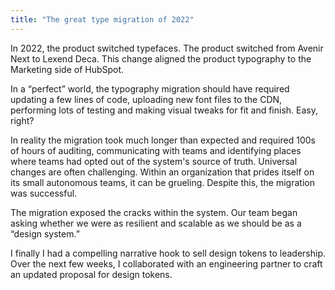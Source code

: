 ```yaml
---
title: "The great type migration of 2022"
---
```


In 2022, the product switched typefaces. The product switched from Avenir Next to Lexend Deca. This change aligned the product typography to the Marketing side of HubSpot.

In a “perfect” world, the typography migration should have required updating a few lines of code, uploading new font files to the CDN, performing lots of testing and making visual tweaks for fit and finish. Easy, right?

In reality the migration took much longer than expected and required 100s of hours of auditing, communicating with teams and identifying places where teams had opted out of the system's source of truth. Universal changes are often challenging. Within an organization that prides itself on its small autonomous teams, it can be grueling. Despite this, the migration was successful.

The migration exposed the cracks within the system. Our team began asking whether we were as resilient and scalable as we should be as a “design system.”

I finally I had a compelling narrative hook to sell design tokens to leadership. Over the next few weeks, I collaborated with an engineering partner to craft an updated proposal for design tokens.